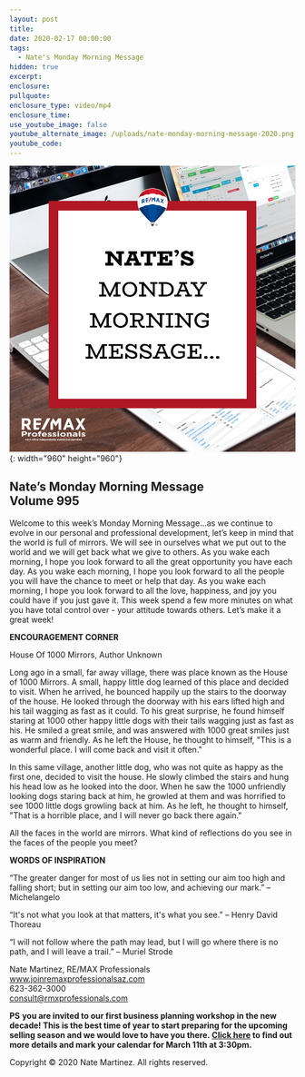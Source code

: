 ```yaml
---
layout: post
title:
date: 2020-02-17 00:00:00
tags:
  - Nate's Monday Morning Message
hidden: true
excerpt:
enclosure:
pullquote:
enclosure_type: video/mp4
enclosure_time:
use_youtube_image: false
youtube_alternate_image: /uploads/nate-monday-morning-message-2020.png
youtube_code:
---
```


![](/uploads/nate-monday-morning-message-2020.png){: width="960" height="960"}

## **Nate’s Monday Morning Message<br>Volume 995**

Welcome to this week’s Monday Morning Message…as we continue to evolve in our personal and professional development, let’s keep in mind that the world is full of mirrors. We will see in ourselves what we put out to the world and we will get back what we give to others. As you wake each morning, I hope you look forward to all the great opportunity you have each day. As you wake each morning, I hope you look forward to all the people you will have the chance to meet or help that day. As you wake each morning, I hope you look forward to all the love, happiness, and joy you could have if you just gave it. This week spend a few more minutes on what you have total control over - your attitude towards others. Let’s make it a great week\!

**ENCOURAGEMENT CORNER**

House Of 1000 Mirrors, Author Unknown

Long ago in a small, far away village, there was place known as the House of 1000 Mirrors. A small, happy little dog learned of this place and decided to visit. When he arrived, he bounced happily up the stairs to the doorway of the house. He looked through the doorway with his ears lifted high and his tail wagging as fast as it could. To his great surprise, he found himself staring at 1000 other happy little dogs with their tails wagging just as fast as his. He smiled a great smile, and was answered with 1000 great smiles just as warm and friendly. As he left the House, he thought to himself, "This is a wonderful place. I will come back and visit it often."&nbsp;

In this same village, another little dog, who was not quite as happy as the first one, decided to visit the house. He slowly climbed the stairs and hung his head low as he looked into the door. When he saw the 1000 unfriendly looking dogs staring back at him, he growled at them and was horrified to see 1000 little dogs growling back at him. As he left, he thought to himself, "That is a horrible place, and I will never go back there again."&nbsp;

All the faces in the world are mirrors. What kind of reflections do you see in the faces of the people you meet?

**WORDS OF INSPIRATION**

“The greater danger for most of us lies not in setting our aim too high and falling short; but in setting our aim too low, and achieving our mark.” – Michelangelo

“It's not what you look at that matters, it's what you see.” – Henry David Thoreau

“I will not follow where the path may lead, but I will go where there is no path, and I will leave a trail.” – Muriel Strode

Nate Martinez, RE/MAX Professionals<br>www.joinremaxprofessionalsaz.com<br>623-362-3000<br>consult@rmxprofessionals.com

**PS** **you are invited to our first business planning workshop in the new decade\! This is the best time of year to start preparing for the upcoming selling season and we would love to have you there.&nbsp;[**Click here**](https://www.eventbrite.com/e/3-hour-business-planning-workshop-happy-hour-tickets-93551987513)&nbsp;to find out more details and mark your calendar for March 11th at 3:30pm.&nbsp;**

Copyright &copy; 2020 Nate Martinez. All rights reserved.